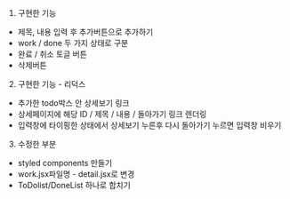 1. 구현한 기능
 - 제목, 내용 입력 후 추가버튼으로 추가하기
 - work / done 두 가지 상태로 구분
 - 완료 / 취소 토글 버튼
 - 삭제버튼
 
 2. 구현한 기능 - 리덕스
 - 추가한 todo박스 안 상세보기 링크
 - 상세페이지에 해당 ID / 제목 / 내용 / 돌아가기 링크 렌더링
 - 입력창에 타이핑한 상태에서 상세보기 누른후 다시 돌아가기 누르면 입력창 비우기
 
 3. 수정한 부분
 - styled components 만들기
 - work.jsx파일명 - detail.jsx로 변경
 - ToDolist/DoneList 하나로 합치기
 


